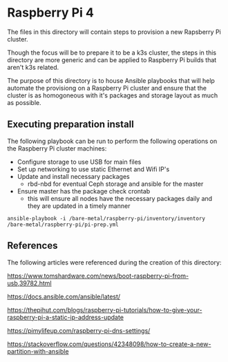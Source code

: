 # Raspberry Pi 4

The files in this directory will contain steps to provision a new Rapsberry Pi cluster.

Though the focus will be to prepare it to be a k3s cluster, the steps in this directory are more generic and can be applied to Raspberry Pi builds that aren't k3s related.

The purpose of this directory is to house Ansible playbooks that will help automate the provisiong on a Raspberry Pi cluster and ensure that the cluster is as homogoneous with it's packages and storage layout as much as possible.


## Executing preparation install

The following playbook can be run to perform the following operations on the Raspberry Pi cluster machines:

* Configure storage to use USB for main files
* Set up networking to use static Ethernet and Wifi IP's
* Update and install necessary packages
    * rbd-nbd for eventual Ceph storage and ansible for the master
* Ensure master has the package check crontab
    * this will ensure all nodes have the necessary packages daily and they are updated in a timely manner

`ansible-playbook -i /bare-metal/raspberry-pi/inventory/inventory /bare-metal/raspberry-pi/pi-prep.yml`
## References

The following articles were referenced during the creation of this directory:

https://www.tomshardware.com/news/boot-raspberry-pi-from-usb,39782.html

https://docs.ansible.com/ansible/latest/

https://thepihut.com/blogs/raspberry-pi-tutorials/how-to-give-your-raspberry-pi-a-static-ip-address-update

https://pimylifeup.com/raspberry-pi-dns-settings/

https://stackoverflow.com/questions/42348098/how-to-create-a-new-partition-with-ansible

